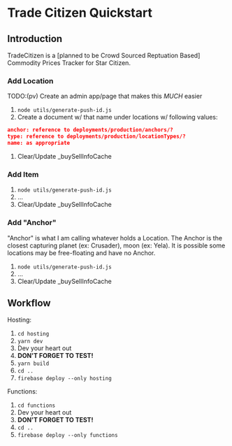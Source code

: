 # Trade Citizen Quickstart

## Introduction

TradeCitizen is a [planned to be Crowd Sourced Reptuation Based] Commodity Prices Tracker for Star Citizen.

### Add Location

TODO:(pv) Create an admin app/page that makes this *MUCH* easier

1. `node utils/generate-push-id.js`
1. Create a document w/ that name under locations w/ following values:
```json
anchor: reference to deployments/production/anchors/?
type: reference to deployments/production/locationTypes/?
name: as appropriate
```
1. Clear/Update _buySellInfoCache

### Add Item

1. `node utils/generate-push-id.js`
1. ...
1. Clear/Update _buySellInfoCache

### Add "Anchor"

"Anchor" is what I am calling whatever holds a Location. The Anchor is the closest capturing planet (ex: Crusader), moon (ex: Yela). It is possible some locations may be free-floating and have no Anchor.

1. `node utils/generate-push-id.js`
1. ...
1. Clear/Update _buySellInfoCache

## Workflow

Hosting:
1. `cd hosting`
1. `yarn dev`
1. Dev your heart out
1. **DON'T FORGET TO TEST!**
1. `yarn build`
1. `cd ..`
1. `firebase deploy --only hosting`

Functions:
1. `cd functions`
1. Dev your heart out
1. **DON'T FORGET TO TEST!**
1. `cd ..`
1. `firebase deploy --only functions`
 